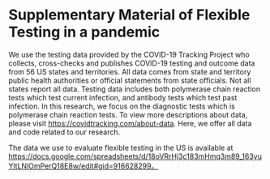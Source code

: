 # Supplementary Material of Flexible Testing in a pandemic 
We use the testing data provided by the COVID-19 Tracking Project who collects, cross-checks and publishes COVID-19 testing and outcome data from 56 US states and territories. All data comes from state and territory public health authorities or official statements from state officials. Not all states report all data. Testing data includes both polymerase chain reaction tests which test current infection, and antibody tests which test past infection. In this research, we focus on the diagnostic tests which is polymerase chain reaction tests. To view more descriptions about data, please visit https://covidtracking.com/about-data. Here, we offer all data and code related to our research.

The data we use to evaluate flexible testing in the US is available at https://docs.google.com/spreadsheets/d/18oVRrHj3c183mHmq3m89_163yuYltLNlOmPerQ18E8w/edit#gid=916628299。
